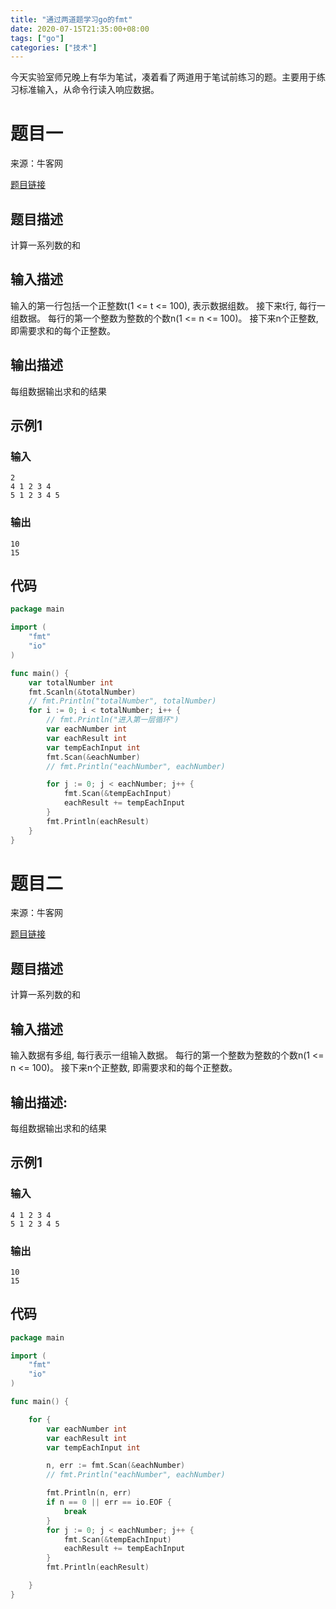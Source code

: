 ```yaml
---
title: "通过两道题学习go的fmt"
date: 2020-07-15T21:35:00+08:00
tags: ["go"]
categories: ["技术"]
---
```


今天实验室师兄晚上有华为笔试，凑着看了两道用于笔试前练习的题。主要用于练习标准输入，从命令行读入响应数据。

# 题目一

来源：牛客网

[题目链接](https://ac.nowcoder.com/acm/contest/5646/E)

## 题目描述

计算一系列数的和 

## 输入描述

输入的第一行包括一个正整数t(1 <= t <= 100), 表示数据组数。
接下来t行, 每行一组数据。
每行的第一个整数为整数的个数n(1 <= n <= 100)。
接下来n个正整数, 即需要求和的每个正整数。

## 输出描述

每组数据输出求和的结果

## 示例1

### 输入

```
2
4 1 2 3 4
5 1 2 3 4 5
```

### 输出

```
10
15
```

## 代码

```go
package main

import (
	"fmt"
	"io"
)

func main() {
	var totalNumber int
	fmt.Scanln(&totalNumber)
	// fmt.Println("totalNumber", totalNumber)
	for i := 0; i < totalNumber; i++ {
		// fmt.Println("进入第一层循环")
		var eachNumber int
		var eachResult int
		var tempEachInput int
		fmt.Scan(&eachNumber)
		// fmt.Println("eachNumber", eachNumber)

		for j := 0; j < eachNumber; j++ {
			fmt.Scan(&tempEachInput)
			eachResult += tempEachInput
		}
		fmt.Println(eachResult)
	}
}
```

# 题目二

来源：牛客网

[题目链接](https://ac.nowcoder.com/acm/contest/5646/F)

## 题目描述

计算一系列数的和 

## 输入描述

输入数据有多组, 每行表示一组输入数据。
每行的第一个整数为整数的个数n(1 <= n <= 100)。
接下来n个正整数, 即需要求和的每个正整数。

## 输出描述:

每组数据输出求和的结果

## 示例1

### 输入

```
4 1 2 3 4
5 1 2 3 4 5
```

### 输出

```
10
15
```

## 代码

```go
package main

import (
	"fmt"
	"io"
)

func main() {

	for {
		var eachNumber int
		var eachResult int
		var tempEachInput int

		n, err := fmt.Scan(&eachNumber)
		// fmt.Println("eachNumber", eachNumber)

		fmt.Println(n, err)
		if n == 0 || err == io.EOF {
			break
		}
		for j := 0; j < eachNumber; j++ {
			fmt.Scan(&tempEachInput)
			eachResult += tempEachInput
		}
		fmt.Println(eachResult)

	}
}
```

